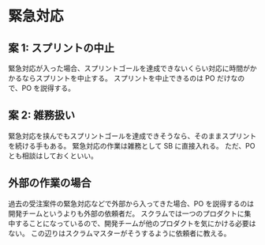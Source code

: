 # 緊急対応

## 案 1: スプリントの中止

緊急対応が入った場合、スプリントゴールを達成できないくらい対応に時間がかかるならスプリントを中止する。
スプリントを中止できるのは PO だけなので、PO を説得する。

## 案 2: 雑務扱い

緊急対応を挟んでもスプリントゴールを達成できそうなら、そのままスプリントを続ける手もある。
緊急対応の作業は雑務として SB に直接入れる。
ただ、PO とも相談はしておくといい。

## 外部の作業の場合

過去の受注案件の緊急対応などで外部から入ってきた場合、PO を説得するのは開発チームというよりも外部の依頼者だ。
スクラムでは一つのプロダクトに集中することになっているので、開発チームが他のプロダクトを気にかける必要はない。
この辺りはスクラムマスターがそうするように依頼者に教える。
